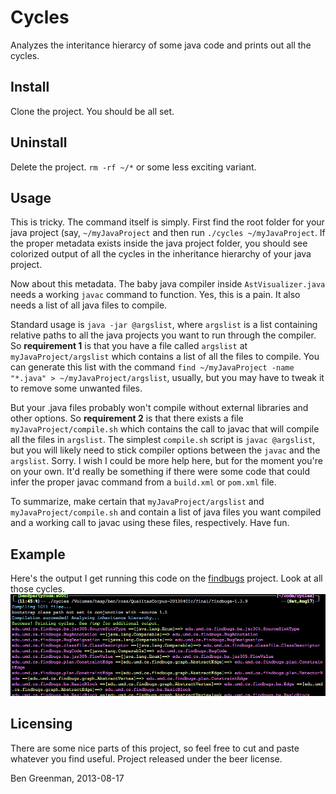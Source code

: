 Cycles
======
Analyzes the interitance hierarcy of some java code and prints out all the cycles.

Install
-------
Clone the project. You should be all set.

Uninstall
---------
Delete the project. `rm -rf ~/*` or some less exciting variant.

Usage
-----
This is tricky. The command itself is simply. First find the root folder for your java project (say, `~/myJavaProject` and then run `./cycles ~/myJavaProject`. If the proper metadata exists inside the java project folder, you should see colorized output of all the cycles in the inheritance hierarchy of your java project.

Now about this metadata. The baby java compiler inside `AstVisualizer.java` needs a working `javac` command to function. Yes, this is a pain. It also needs a list of all java files to compile. 

Standard usage is `java -jar @argslist`,  where `argslist` is a list containing relative paths to all the java projects you want to run through the compiler.  So <b>requirement 1</b> is that you have a file called `argslist` at `myJavaProject/argslist` which contains a list of all the files to compile. You can generate this list with the command `find ~/myJavaProject -name "*.java" > ~/myJavaProject/argslist`, usually, but you may have to tweak it to remove some unwanted files. 

But your .java files probably won't compile without external libraries and other options. So <b>requirement 2</b> is that there exists a file `myJavaProject/compile.sh` which contains the call to javac that will compile all the files in `argslist`. The simplest `compile.sh` script is `javac @argslist`, but you will likely need to stick compiler options between the `javac` and the `argslist`. Sorry. I wish I could be more help here, but for the moment you're on your own. It'd really be something if there were some code that could infer the proper javac command from a `build.xml` or `pom.xml` file.

To summarize, make certain that `myJavaProject/argslist` and `myJavaProject/compile.sh` and contain a list of java files you want compiled and a working call to javac using these files, respectively. Have fun.

Example
-------
Here's the output I get running this code on the <a href="">findbugs</a> project.
Look at all those cycles.
![Out](./example-output.png)

Licensing
---------
There are some nice parts of this project, so feel free to cut and paste whatever you find useful. Project released under the beer license. 

Ben Greenman, 2013-08-17

